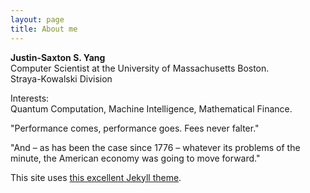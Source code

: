 ```yaml
---
layout: page
title: About me
---
```


**Justin-Saxton S. Yang**<br>
Computer Scientist at the University of Massachusetts Boston.<br>
Straya-Kowalski Division

Interests:<br>
Quantum Computation, Machine Intelligence, Mathematical Finance.


"Performance comes, performance goes. Fees never falter."

"And – as has been the case since 1776 – whatever its problems of the minute, the American economy was going to move forward."

This site uses [this excellent Jekyll theme](https://github.com/getmicah/blog). 
